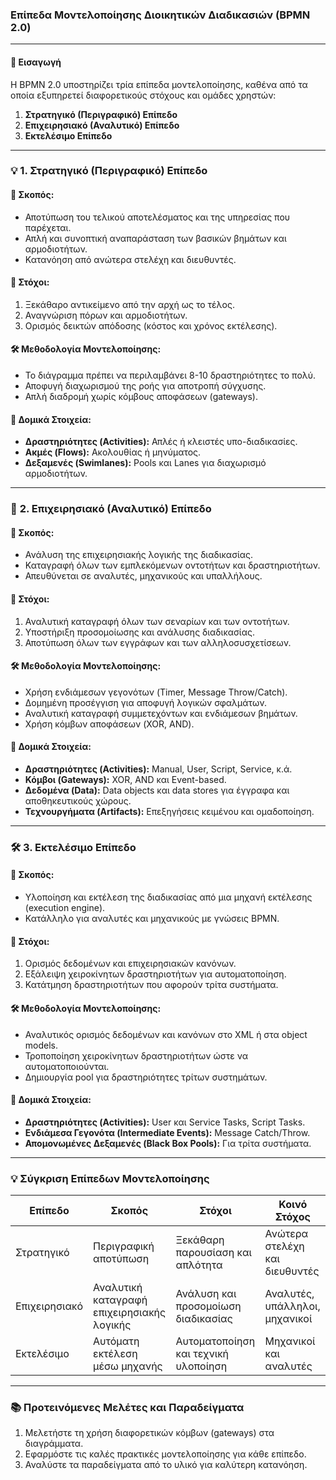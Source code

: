 ### Επίπεδα Μοντελοποίησης Διοικητικών Διαδικασιών (BPMN 2.0)  

---

#### 📝 **Εισαγωγή**  
Η BPMN 2.0 υποστηρίζει τρία επίπεδα μοντελοποίησης, καθένα από τα οποία εξυπηρετεί διαφορετικούς στόχους και ομάδες χρηστών:  
1. **Στρατηγικό (Περιγραφικό) Επίπεδο**  
2. **Επιχειρησιακό (Αναλυτικό) Επίπεδο**  
3. **Εκτελέσιμο Επίπεδο**  

---

### 💡 **1. Στρατηγικό (Περιγραφικό) Επίπεδο**  

#### 📌 **Σκοπός:**  
- Αποτύπωση του τελικού αποτελέσματος και της υπηρεσίας που παρέχεται.  
- Απλή και συνοπτική αναπαράσταση των βασικών βημάτων και αρμοδιοτήτων.  
- Κατανόηση από ανώτερα στελέχη και διευθυντές.  

#### 🎯 **Στόχοι:**  
1. Ξεκάθαρο αντικείμενο από την αρχή ως το τέλος.  
2. Αναγνώριση πόρων και αρμοδιοτήτων.  
3. Ορισμός δεικτών απόδοσης (κόστος και χρόνος εκτέλεσης).  

#### 🛠️ **Μεθοδολογία Μοντελοποίησης:**  
- Το διάγραμμα πρέπει να περιλαμβάνει 8-10 δραστηριότητες το πολύ.  
- Αποφυγή διαχωρισμού της ροής για αποτροπή σύγχυσης.  
- Απλή διαδρομή χωρίς κόμβους αποφάσεων (gateways).  

#### 🔑 **Δομικά Στοιχεία:**  
- **Δραστηριότητες (Activities):** Απλές ή κλειστές υπο-διαδικασίες.  
- **Ακμές (Flows):** Ακολουθίας ή μηνύματος.  
- **Δεξαμενές (Swimlanes):** Pools και Lanes για διαχωρισμό αρμοδιοτήτων.  

---

### 💼 **2. Επιχειρησιακό (Αναλυτικό) Επίπεδο**  

#### 📌 **Σκοπός:**  
- Ανάλυση της επιχειρησιακής λογικής της διαδικασίας.  
- Καταγραφή όλων των εμπλεκόμενων οντοτήτων και δραστηριοτήτων.  
- Απευθύνεται σε αναλυτές, μηχανικούς και υπαλλήλους.  

#### 🎯 **Στόχοι:**  
1. Αναλυτική καταγραφή όλων των σεναρίων και των οντοτήτων.  
2. Υποστήριξη προσομοίωσης και ανάλυσης διαδικασίας.  
3. Αποτύπωση όλων των εγγράφων και των αλληλοσυσχετίσεων.  

#### 🛠️ **Μεθοδολογία Μοντελοποίησης:**  
- Χρήση ενδιάμεσων γεγονότων (Timer, Message Throw/Catch).  
- Δομημένη προσέγγιση για αποφυγή λογικών σφαλμάτων.  
- Αναλυτική καταγραφή συμμετεχόντων και ενδιάμεσων βημάτων.  
- Χρήση κόμβων αποφάσεων (XOR, AND).  

#### 🔑 **Δομικά Στοιχεία:**  
- **Δραστηριότητες (Activities):** Manual, User, Script, Service, κ.ά.  
- **Κόμβοι (Gateways):** XOR, AND και Event-based.  
- **Δεδομένα (Data):** Data objects και data stores για έγγραφα και αποθηκευτικούς χώρους.  
- **Τεχνουργήματα (Artifacts):** Επεξηγήσεις κειμένου και ομαδοποίηση.  

---

### 🛠️ **3. Εκτελέσιμο Επίπεδο**  

#### 📌 **Σκοπός:**  
- Υλοποίηση και εκτέλεση της διαδικασίας από μια μηχανή εκτέλεσης (execution engine).  
- Κατάλληλο για αναλυτές και μηχανικούς με γνώσεις BPMN.  

#### 🎯 **Στόχοι:**  
1. Ορισμός δεδομένων και επιχειρησιακών κανόνων.  
2. Εξάλειψη χειροκίνητων δραστηριοτήτων για αυτοματοποίηση.  
3. Κατάτμηση δραστηριοτήτων που αφορούν τρίτα συστήματα.  

#### 🛠️ **Μεθοδολογία Μοντελοποίησης:**  
- Αναλυτικός ορισμός δεδομένων και κανόνων στο XML ή στα object models.  
- Τροποποίηση χειροκίνητων δραστηριοτήτων ώστε να αυτοματοποιούνται.  
- Δημιουργία pool για δραστηριότητες τρίτων συστημάτων.  

#### 🔑 **Δομικά Στοιχεία:**  
- **Δραστηριότητες (Activities):** User και Service Tasks, Script Tasks.  
- **Ενδιάμεσα Γεγονότα (Intermediate Events):** Message Catch/Throw.  
- **Απομονωμένες Δεξαμενές (Black Box Pools):** Για τρίτα συστήματα.  

---

### 💡 **Σύγκριση Επίπεδων Μοντελοποίησης**  

| Επίπεδο          | Σκοπός                                    | Στόχοι                              | Κοινό Στόχος                 |
|-----------------|------------------------------------------|-------------------------------------|---------------------------------|
| Στρατηγικό       | Περιγραφική αποτύπωση                      | Ξεκάθαρη παρουσίαση και απλότητα     | Ανώτερα στελέχη και διευθυντές |
| Επιχειρησιακό    | Αναλυτική καταγραφή επιχειρησιακής λογικής | Ανάλυση και προσομοίωση διαδικασίας   | Αναλυτές, υπάλληλοι, μηχανικοί |
| Εκτελέσιμο       | Αυτόματη εκτέλεση μέσω μηχανής              | Αυτοματοποίηση και τεχνική υλοποίηση | Μηχανικοί και αναλυτές         |

---

### 📚 **Προτεινόμενες Μελέτες και Παραδείγματα**  
1. Μελετήστε τη χρήση διαφορετικών κόμβων (gateways) στα διαγράμματα.  
2. Εφαρμόστε τις καλές πρακτικές μοντελοποίησης για κάθε επίπεδο.  
3. Αναλύστε τα παραδείγματα από το υλικό για καλύτερη κατανόηση.  
